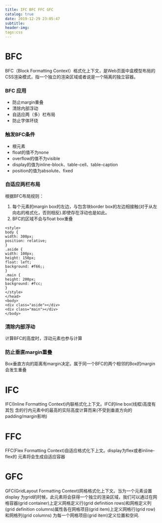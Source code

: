 ```yaml
---
title: IFC BFC FFC GFC
catalog: true
date: 2019-12-29 23:05:47
subtitle:
header-img:
tags:css
---
```

# BFC
BFC（Block Formatting Context）格式化上下文，是Web页面中盒模型布局的CSS渲染模式，指一个独立的渲染区域或者说是一个隔离的独立容器。 

### BFC 应用
- 防止margin重叠
- 清除内部浮动
- 自适应两（多）栏布局
- 防止字体环绕

### 触发BFC条件
- 根元素
- float的值不为none
- overflow的值不为visible
- display的值为inline-block、table-cell、table-caption
- position的值为absolute、fixed

### ⾃适应两栏布局
根据BFC布局规则：
1.  每个元素的margin box的左边，与包含块border box的左边相接触(对于从左向右的格式化，否则相反).即使存在浮动也是如此。
2. BFC的区域不会与float box重叠
```
<style>
body {
width: 300px;
position: relative;
}
.aside {
width: 100px;
height: 150px;
float: left;
background: #f66;;
}
.main {
height: 200px;
background: #fcc;
}
</style>
</head>
<body>
<div class="aside"></div>
<div class="main"></div>
</body>
```

### 清除内部浮动
计算BFC的⾼度时，浮动元素也参与计算

### 防⽌垂直margin重叠
Box垂直⽅向的距离有margin决定。属于同⼀个BFC的两个相邻的Box的margin会发⽣重叠

# IFC
IFC(Inline Formatting Context)内联格式化上下⽂。IFC的line box(线框)⾼度有其包
含的⾏内元素中的最⾼的实际⾼度计算⽽来(不受到垂直⽅向的padding/margin影响)

# FFC
FFC(Flex Formatting Context)⾃适应格式化下上⽂。display为flex或者inline-flex的
元素将会⽣成⾃适应容器

# GFC
GFC(GridLayout Formatting Context)⽹格格式化上下⽂。当为⼀个元素设置display
为grid的时候，此元素将会获得⼀个独⽴的渲染区域，我们可以通过在⽹格容器(grid
container)上定义⽹格定义⾏(grid definition rows)和⽹格定义列(grid definition
columns)属性各在⽹格项⽬(grid item)上定义⽹格⾏(grid row)和⽹格列(grid columns)
为每⼀个⽹格项⽬(grid item)定义位置和空间.